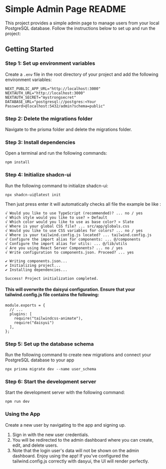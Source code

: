 # Simple Admin Page README

This project provides a simple admin page to manage users from your local PostgreSQL database. Follow the instructions below to set up and run the project:

## Getting Started

### Step 1: Set up environment variables

Create a `.env` file in the root directory of your project and add the following environment variables:

```env
NEXT_PUBLIC_APP_URL="http://localhost:3000"
NEXTAUTH_URL="http://localhost:3000"
NEXTAUTH_SECRET="mystrongsecret"
DATABASE_URL="postgresql://postgres:<Your Password>@localhost:5432/admin?schema=public"
```
### Step 2: Delete the migrations folder
Navigate to the prisma folder and delete the migrations folder.

### Step 3: Install dependencies
Open a terminal and run the following commands:

```
npm install
```
### Step 4: Initialize shadcn-ui
Run the following command to initialize shadcn-ui:

```
npx shadcn-ui@latest init

```

Then just press enter it will automatically checks all file the example be like : 

```
√ Would you like to use TypeScript (recommended)? ... no / yes
√ Which style would you like to use? » Default
√ Which color would you like to use as base color? » Slate
√ Where is your global CSS file? ... src/app/globals.css
√ Would you like to use CSS variables for colors? ... no / yes
√ Where is your tailwind.config.js located? ... tailwind.config.js
√ Configure the import alias for components: ... @/components
√ Configure the import alias for utils: ... @/lib/utils
√ Are you using React Server Components? ... no / yes
√ Write configuration to components.json. Proceed? ... yes

✔ Writing components.json...
✔ Initializing project...
✔ Installing dependencies...

Success! Project initialization completed.

```

#### This will overwrite the daisyui configuration. Ensure that your tailwind.config.js file contains the following:

```
module.exports = {
  // ...
  plugins: [
    require("tailwindcss-animate"),
    require("daisyui")
  ],
};

```

### Step 5: Set up the database schema
Run the following command to create new migrations and connect your PostgreSQL database to your app

```
npx prisma migrate dev --name user_schema

```

### Step 6: Start the development server
Start the development server with the following command:

```
npm run dev

```

### Using the App
Create a new user by navigating to the app and signing up.
1. Sign in with the new user credentials.
2. You will be redirected to the admin dashboard where you can create, edit, and delete users.
3. Note that the login user's data will not be shown on the admin dashboard.
Enjoy using the app! If you've configured the tailwind.config.js correctly with dasyui, the UI will render perfectly.
